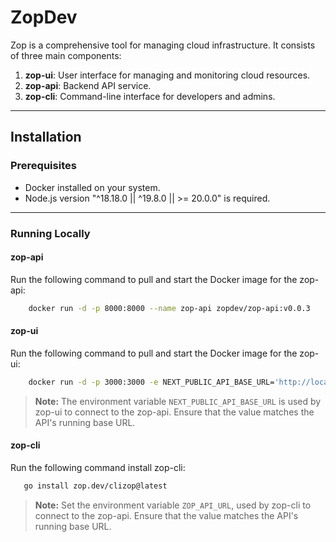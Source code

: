 # ZopDev

Zop is a comprehensive tool for managing cloud infrastructure. It consists of three main components:

1. **zop-ui**: User interface for managing and monitoring cloud resources.
2. **zop-api**: Backend API service.
3. **zop-cli**: Command-line interface for developers and admins.

---

## Installation

### Prerequisites

- Docker installed on your system.
- Node.js version "^18.18.0 || ^19.8.0 || >= 20.0.0" is required.

---

### Running Locally

#### zop-api

Run the following command to pull and start the Docker image for the zop-api:

```bash
    docker run -d -p 8000:8000 --name zop-api zopdev/zop-api:v0.0.3
```

#### zop-ui

Run the following command to pull and start the Docker image for the zop-ui:

```bash
    docker run -d -p 3000:3000 -e NEXT_PUBLIC_API_BASE_URL='http://localhost:8000' --name zop-ui zopdev/zop-ui:v0.0.3
```

> **Note:** The environment variable `NEXT_PUBLIC_API_BASE_URL` is used by zop-ui to connect to the
> zop-api. Ensure that the value matches the API's running base URL.

#### zop-cli

Run the following command install zop-cli:

```bash
   go install zop.dev/clizop@latest
```

> **Note:** Set the environment variable `ZOP_API_URL`, used by zop-cli to connect to the zop-api.
> Ensure that the value matches the API's running base URL.
